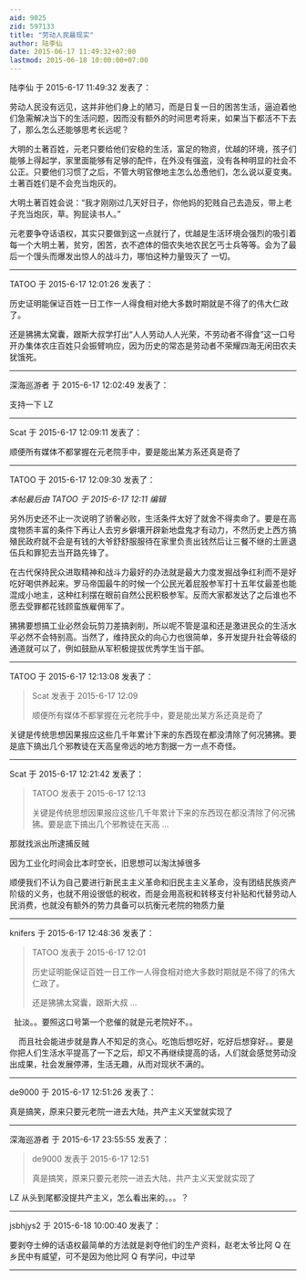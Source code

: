```yaml
---
aid: 9025
zid: 597133
title: "劳动人民最现实"
author: 陆李仙
date: 2015-06-17 11:49:32+07:00
lastmod: 2015-06-18 10:00:00+07:00
---
```


陆李仙 于 2015-6-17 11:49:32 发表了：

劳动人民没有远见，这并非他们身上的陋习，而是日复一日的困苦生活，逼迫着他们急需解决当下的生活问题，因而没有额外的时间思考将来，如果当下都活不下去了，那么怎么还能够思考长远呢？

大明的土著百姓，元老只要给他们安稳的生活，富足的物资，优越的环境，孩子们能够上得起学，家里面能够有足够的配件，在外没有强盗，没有各种明显的社会不公正。只要他们习惯了之后，不管大明官僚地主怎么怂恿他们，怎么说以夏变夷。土著百姓们是不会充当炮灰的。

大明土著百姓会说：“我才刚刚过几天好日子，你他妈的犯贱自己去造反，带上老子充当炮灰，草。狗屁读书人。”

元老要争夺话语权，其实只要做到这一点就行了，优越是生活环境会强烈的吸引着每一个大明土著，贫穷，困苦，衣不遮体的佃农失地农民乞丐士兵等等。会为了最后一个馒头而爆发出惊人的战斗力，哪怕这种力量毁灭了 一切。

---

TATOO 于 2015-6-17 12:01:26 发表了：

历史证明能保证百姓一日工作一人得食相对绝大多数时期就是不得了的伟大仁政了。

还是狒狒太窝囊，跟斯大叔学打出“人人劳动人人光荣，不劳动者不得食”这一口号开办集体农庄百姓只会振臂响应，因为历史的常态是劳动者不荣耀四海无闲田农夫犹饿死。

---

深海巡游者 于 2015-6-17 12:02:49 发表了：

支持一下 LZ

---

Scat 于 2015-6-17 12:09:11 发表了：

顺便所有媒体不都掌握在元老院手中，要是能出某方系还真是奇了

---

TATOO 于 2015-6-17 12:09:30 发表了：

_本帖最后由 TATOO 于 2015-6-17 12:11 编辑_

另外历史还不止一次说明了骄奢必败，生活条件太好了就舍不得卖命了。要是在高度物质丰富的条件下再让人去穷乡僻壤开辟新地盘鬼才有动力，不然历史上西方搞殖民政府就不会是有钱的大爷舒舒服服待在家里负责出钱然后让三餐不继的土匪退伍兵和罪犯去当开路先锋了。

在古代保持民众进取精神和战斗力最好的办法就是最大力度发掘战争红利而不是好吃好喝供养起来。罗马帝国最牛的时候一个公民光着屁股参军打十五年仗最差也能混成小地主，这种红利摆在眼前自然公民积极参军。反而大家都发达了之后谁也不愿去受罪都花钱顾蛮族雇佣军了。

狒狒要想搞工业必然会玩剪刀差搞剥削，所以呢不管是温和还是激进民众的生活水平必然不会特别高。当然了，维持民众的向心力也很简单，多开发提升社会等级的通道就可以了，例如鼓励从军积极提拔优秀学生当干部。

---

TATOO 于 2015-6-17 12:13:08 发表了：

> Scat 发表于 2015-6-17 12:09
>
> 顺便所有媒体不都掌握在元老院手中，要是能出某方系还真是奇了

关键是传统思想因果报应这些几千年累计下来的东西现在都没清除了何况狒狒。要是底下搞出几个邪教徒在天高皇帝远的地方割据一方一点不奇怪。

---

Scat 于 2015-6-17 12:21:42 发表了：

> TATOO 发表于 2015-6-17 12:13
>
> 关键是传统思想因果报应这些几千年累计下来的东西现在都没清除了何况狒狒。要是底下搞出几个邪教徒在天高 ...

那就找派出所逮捕反贼

因为工业化时间会比本时空长，旧思想可以淘汰掉很多

顺便我们不认为自己要进行新民主主义革命和旧民主主义革命，没有团结民族资产阶级的义务，也就不用设很低的税收，而是会用高税和转移支付补贴和代替劳动人民消费，也就没有额外的势力具备可以抗衡元老院的物质力量

---

knifers 于 2015-6-17 12:48:36 发表了：

> TATOO 发表于 2015-6-17 12:01
>
> 历史证明能保证百姓一日工作一人得食相对绝大多数时期就是不得了的伟大仁政了。
>
> 还是狒狒太窝囊，跟斯大叔 ...

&nbsp;&nbsp;扯淡。。要照这口号第一个悲催的就是元老院好不。。

&nbsp; &nbsp; 而且社会能进步就是靠人不知足的贪心。吃饱后想吃好，吃好后想穿好。。要是你把人们生活水平提高了一下之后，却又不再继续提高的话，人们就会感觉劳动没出成果，社会发展停滞，生活无趣，从而对现状不满的。

---

de9000 于 2015-6-17 12:51:26 发表了：

真是搞笑，原来只要元老院一进去大陆，共产主义天堂就实现了

---

深海巡游者 于 2015-6-17 23:55:55 发表了：

> de9000 发表于 2015-6-17 12:51
>
> 真是搞笑，原来只要元老院一进去大陆，共产主义天堂就实现了

LZ 从头到尾都没提共产主义，怎么看出来的。。。？

---

jsbhjys2 于 2015-6-18 10:00:40 发表了：

要剥夺士绅的话语权最简单的方法就是剥夺他们的生产资料，赵老太爷比阿 Q 在乡民中有威望，可不是因为他比阿 Q 有学问，中过举

---
